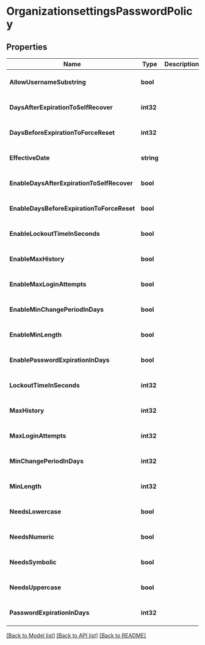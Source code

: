 # OrganizationsettingsPasswordPolicy

## Properties
Name | Type | Description | Notes
------------ | ------------- | ------------- | -------------
**AllowUsernameSubstring** | **bool** |  | [optional] [default to null]
**DaysAfterExpirationToSelfRecover** | **int32** |  | [optional] [default to null]
**DaysBeforeExpirationToForceReset** | **int32** |  | [optional] [default to null]
**EffectiveDate** | **string** |  | [optional] [default to null]
**EnableDaysAfterExpirationToSelfRecover** | **bool** |  | [optional] [default to null]
**EnableDaysBeforeExpirationToForceReset** | **bool** |  | [optional] [default to null]
**EnableLockoutTimeInSeconds** | **bool** |  | [optional] [default to null]
**EnableMaxHistory** | **bool** |  | [optional] [default to null]
**EnableMaxLoginAttempts** | **bool** |  | [optional] [default to null]
**EnableMinChangePeriodInDays** | **bool** |  | [optional] [default to null]
**EnableMinLength** | **bool** |  | [optional] [default to null]
**EnablePasswordExpirationInDays** | **bool** |  | [optional] [default to null]
**LockoutTimeInSeconds** | **int32** |  | [optional] [default to null]
**MaxHistory** | **int32** |  | [optional] [default to null]
**MaxLoginAttempts** | **int32** |  | [optional] [default to null]
**MinChangePeriodInDays** | **int32** |  | [optional] [default to null]
**MinLength** | **int32** |  | [optional] [default to null]
**NeedsLowercase** | **bool** |  | [optional] [default to null]
**NeedsNumeric** | **bool** |  | [optional] [default to null]
**NeedsSymbolic** | **bool** |  | [optional] [default to null]
**NeedsUppercase** | **bool** |  | [optional] [default to null]
**PasswordExpirationInDays** | **int32** |  | [optional] [default to null]

[[Back to Model list]](../README.md#documentation-for-models) [[Back to API list]](../README.md#documentation-for-api-endpoints) [[Back to README]](../README.md)



